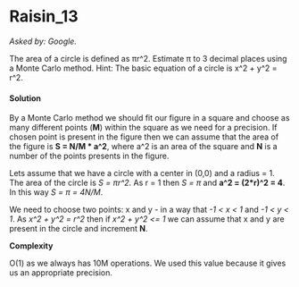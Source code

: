 # Raisin_13

*Asked by: Google.*

The area of a circle is defined as πr^2. Estimate π to 3 decimal places using a Monte Carlo method.
Hint: The basic equation of a circle is x^2 + y^2 = r^2.

#### Solution

By a Monte Carlo method we should fit our figure in a square and choose as many different points (**M**) within the square as we need for a precision. If chosen point is present in the figure then we can assume that the area of the figure is **S = N/M * a^2**, where a^2 is an area of the square and **N** is a number of the points presents in the figure.

Lets assume that we have a circle with a center in (0,0) and a radius = 1. The area of the circle is *S = πr^2*. As r = 1 then *S = π* and **a^2 = (2*r)^2 = 4**. In this way *S = π = 4N/M*. 

We need to choose two points: x and y - in a way that *-1 < x < 1* and *-1 < y < 1*. As *x^2 + y^2 = r^2* then if *x^2 + y^2 <= 1* we can assume that x and y are present in the circle and increment **N**.

**Сomplexity** 

O(1) as we always has 10M operations. We used this value because it gives us an appropriate precision.
